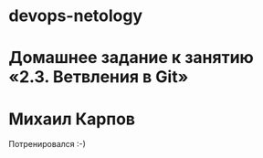# devops-netology

# Домашнее задание к занятию «2.3. Ветвления в Git»
# Михаил Карпов


Потренировался :-)
